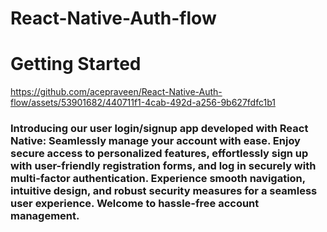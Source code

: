 # React-Native-Auth-flow
# Getting Started


https://github.com/acepraveen/React-Native-Auth-flow/assets/53901682/440711f1-4cab-492d-a256-9b627fdfc1b1




### Introducing our user login/signup app developed with React Native: Seamlessly manage your account with ease. Enjoy secure access to personalized features, effortlessly sign up with user-friendly registration forms, and log in securely with multi-factor authentication. Experience smooth navigation, intuitive design, and robust security measures for a seamless user experience. Welcome to hassle-free account management.
